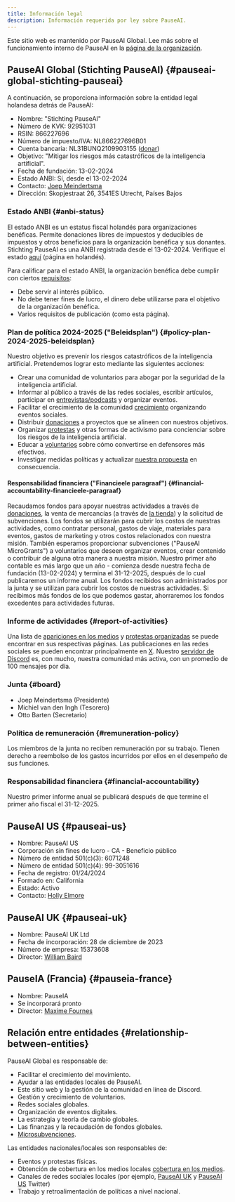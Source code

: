 ```yaml
---
title: Información legal
description: Información requerida por ley sobre PauseAI.
---
```


Este sitio web es mantenido por PauseAI Global.
Lee más sobre el funcionamiento interno de PauseAI en la [página de la organización](/organization).

## PauseAI Global (Stichting PauseAI) {#pauseai-global-stichting-pauseai}

A continuación, se proporciona información sobre la entidad legal holandesa detrás de PauseAI:

- Nombre: "Stichting PauseAI"
- Número de KVK: 92951031
- RSIN: 866227696
- Número de impuesto/IVA: NL866227696B01
- Cuenta bancaria: NL31BUNQ2109903155 ([donar](/donate))
- Objetivo: "Mitigar los riesgos más catastróficos de la inteligencia artificial".
- Fecha de fundación: 13-02-2024
- Estado ANBI: Sí, desde el 13-02-2024
- Contacto: [Joep Meindertsma](mailto:joep@pauseai.info)
- Dirección: Skopjestraat 26, 3541ES Utrecht, Países Bajos

### Estado ANBI {#anbi-status}

El estado ANBI es un estatus fiscal holandés para organizaciones benéficas.
Permite donaciones libres de impuestos y deducibles de impuestos y otros beneficios para la organización benéfica y sus donantes.
Stichting PauseAI es una ANBI registrada desde el 13-02-2024. Verifique el estado [aquí](https://www.belastingdienst.nl/wps/wcm/connect/nl/aftrek-en-kortingen/content/anbi-status-controleren) (página en holandés).

Para calificar para el estado ANBI, la organización benéfica debe cumplir con ciertos [requisitos](https://www.belastingdienst.nl/wps/wcm/connect/bldcontenten/belastingdienst/business/business-public-benefit-organisations/public_benefit_organisations/conditions_pbos/which_conditions_must_be_met_by_pbo):

- Debe servir al interés público.
- No debe tener fines de lucro, el dinero debe utilizarse para el objetivo de la organización benéfica.
- Varios requisitos de publicación (como esta página).

### Plan de política 2024-2025 ("Beleidsplan") {#policy-plan-2024-2025-beleidsplan}

Nuestro objetivo es prevenir los riesgos catastróficos de la inteligencia artificial. Pretendemos lograr esto mediante las siguientes acciones:

- Crear una comunidad de voluntarios para abogar por la seguridad de la inteligencia artificial.
- Informar al público a través de las redes sociales, escribir artículos, participar en [entrevistas/podcasts](/press) y organizar eventos.
- Facilitar el crecimiento de la comunidad [crecimiento](/growth-strategy) organizando eventos sociales.
- Distribuir [donaciones](/donate) a proyectos que se alineen con nuestros objetivos.
- Organizar [protestas](/protests) y otras formas de activismo para concienciar sobre los riesgos de la inteligencia artificial.
- Educar a [voluntarios](https://pauseai.info/join) sobre cómo convertirse en defensores más efectivos.
- Investigar medidas políticas y actualizar [nuestra propuesta](/proposal) en consecuencia.

#### Responsabilidad financiera ("Financieele paragraaf") {#financial-accountability-financieele-paragraaf}

Recaudamos fondos para apoyar nuestras actividades a través de [donaciones](/donate), la venta de mercancías (a través de [la tienda](https://pauseai-shop.fourthwall.com/)) y la solicitud de subvenciones.
Los fondos se utilizarán para cubrir los costos de nuestras actividades, como contratar personal, gastos de viaje, materiales para eventos, gastos de marketing y otros costos relacionados con nuestra misión.
También esperamos proporcionar subvenciones ("PauseAI MicroGrants") a voluntarios que deseen organizar eventos, crear contenido o contribuir de alguna otra manera a nuestra misión.
Nuestro primer año contable es más largo que un año - comienza desde nuestra fecha de fundación (13-02-2024) y termina el 31-12-2025, después de lo cual publicaremos un informe anual.
Los fondos recibidos son administrados por la junta y se utilizan para cubrir los costos de nuestras actividades.
Si recibimos más fondos de los que podemos gastar, ahorraremos los fondos excedentes para actividades futuras.

### Informe de actividades {#report-of-activities}

Una lista de [apariciones en los medios](/press) y [protestas organizadas](/protests) se puede encontrar en sus respectivas páginas.
Las publicaciones en las redes sociales se pueden encontrar principalmente en [X](https://x.com/PauseAI).
Nuestro [servidor de Discord](https://discord.gg/HWcPt5ccJN) es, con mucho, nuestra comunidad más activa, con un promedio de 100 mensajes por día.

### Junta {#board}

- Joep Meindertsma (Presidente)
- Michiel van den Ingh (Tesorero)
- Otto Barten (Secretario)

### Política de remuneración {#remuneration-policy}

Los miembros de la junta no reciben remuneración por su trabajo.
Tienen derecho a reembolso de los gastos incurridos por ellos en el desempeño de sus funciones.

### Responsabilidad financiera {#financial-accountability}

Nuestro primer informe anual se publicará después de que termine el primer año fiscal el 31-12-2025.

## PauseAI US {#pauseai-us}

- Nombre: PauseAI US
- Corporación sin fines de lucro - CA - Beneficio público
- Número de entidad 501(c)(3): 6071248
- Número de entidad 501(c)(4): 99-3051616
- Fecha de registro: 01/24/2024
- Formado en: California
- Estado: Activo
- Contacto: [Holly Elmore](mailto:holly@pauseai.info)

## PauseAI UK {#pauseai-uk}

- Nombre: PauseAI UK Ltd
- Fecha de incorporación: 28 de diciembre de 2023
- Número de empresa: 15373608
- Director: [William Baird](mailto:william@pauseai.info)

## PauseIA (Francia) {#pauseia-france}

- Nombre: PauseIA
- Se incorporará pronto
- Director: [Maxime Fournes](mailto:maxime@pauseai.info)

## Relación entre entidades {#relationship-between-entities}

PauseAI Global es responsable de:

- Facilitar el crecimiento del movimiento.
- Ayudar a las entidades locales de PauseAI.
- Este sitio web y la gestión de la comunidad en línea de Discord.
- Gestión y crecimiento de voluntarios.
- Redes sociales globales.
- Organización de eventos digitales.
- La estrategia y teoría de cambio globales.
- Las finanzas y la recaudación de fondos globales.
- [Microsubvenciones](/microgrants).

Las entidades nacionales/locales son responsables de:

- Eventos y protestas físicas.
- Obtención de cobertura en los medios locales [cobertura en los medios](/).
- Canales de redes sociales locales (por ejemplo, [PauseAI UK](https://twitter.com/PauseAI_UK) y [PauseAI US](https://twitter.com/PauseAIus) Twitter)
- Trabajo y retroalimentación de políticas a nivel nacional.

